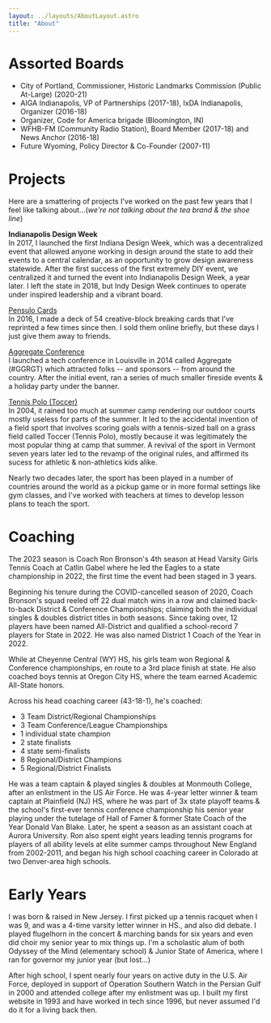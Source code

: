 ```yaml
---
layout: ../layouts/AboutLayout.astro
title: "About"
---
```


# Assorted Boards
- City of Portland, Commissioner, Historic Landmarks Commission (Public At-Large) (2020-21)
- AIGA Indianapolis, VP of Partnerships (2017-18), IxDA Indianapolis, Organizer (2016-18)
- Organizer, Code for America brigade (Bloomington, IN)
- WFHB-FM (Community Radio Station), Board Member (2017-18) and News Anchor (2016-18)
- Future Wyoming, Policy Director & Co-Founder (2007-11)

# Projects

Here are a smattering of projects I've worked on the past few years that I feel like talking about...(*we're not talking about the tea brand & the shoe line*)

**Indianapolis Design Week**<br>
In 2017, I launched the first Indiana Design Week, which was a decentralized event that allowed anyone working in design around the state to add their events to a central calendar, as an opportunity to grow design awareness statewide. After the first success of the first extremely DIY event, we centralized it and turned the event into Indianapolis Design Week, a year later. I left the state in 2018, but Indy Design Week continues to operate under inspired leadership and a vibrant board. 

[Pensulo Cards](https://dribbble.com/shots/3794375-Pensulo-Card-Deck)<br>
In 2016, I made a deck of 54 creative-block breaking cards that I've reprinted a few times since then. I sold them online briefly, but these days I just give them away to friends. 

[Aggregate Conference](https://www.instagram.com/ggrgt/)<br>
I launched a tech conference in Louisville in 2014 called Aggregate (#GGRGT) which attracted folks -- and sponsors -- from around the country. After the initial event, ran a series of much smaller fireside events & a holiday party under the banner.

[Tennis Polo (Toccer)](https://en.wikipedia.org/wiki/Tennis_polo)<br>
In 2004, it rained too much at summer camp rendering our outdoor courts mostly useless for parts of the summer. It led to the accidental invention of a field sport that involves scoring goals with a tennis-sized ball on a grass field called Toccer (Tennis Polo), mostly because it was legitimately the most popular thing at camp that summer. A revival of the sport in Vermont seven years later led to the revamp of the original rules, and affirmed its sucess for athletic & non-athletics kids alike. 

Nearly two decades later, the sport has been played in a number of countries around the world as a pickup game or in more formal settings like gym classes, and I've worked with teachers at times to develop lesson plans to teach the sport. 

# Coaching

The 2023 season is Coach Ron Bronson's 4th season at Head Varsity Girls Tennis Coach at Catlin Gabel where he led the Eagles to a state championship in 2022, the first time the event had been staged in 3 years. 

Beginning his tenure during the COVID-cancelled season of 2020, Coach Bronson's squad reeled off 22 dual match wins in a row and claimed back-to-back District & Conference Championships; claiming both the individual singles & doubles district titles in both seasons. Since taking over, 12 players have been named All-District and qualified a school-record 7 players for State in 2022. He was also named District 1 Coach of the Year in 2022. 

While at Cheyenne Central (WY) HS, his girls team won Regional & Conference championships, en route to a 3rd place finish at state. He also coached boys tennis at Oregon City HS, where the team earned Academic All-State honors. 

Across his head coaching career (43-18-1), he's coached:

- 3 Team District/Regional Championships <br>
- 3 Team Conference/League Championships <br>
- 1 individual state champion <br>
- 2 state finalists <br>
- 4 state semi-finalists <br>
- 8 Regional/District Champions <br>
- 5 Regional/District Finalists <br>

He was a team captain & played singles & doubles at Monmouth College, after an enlistment in the US Air Force. He was 4-year letter winner & team captain at Plainfield (NJ) HS, where he was part of 3x state playoff teams & the school's first-ever tennis conference championship his senior year playing under the tutelage of Hall of Famer & former State Coach of the Year Donald Van Blake. Later, he spent a season as an assistant coach at Aurora University. Ron also spent eight years leading tennis programs for players of all ability levels at elite summer camps throughout New England from 2002-2011, and began his high school coaching career in Colorado at two Denver-area high schools.

# Early Years

I was born & raised in New Jersey. I first picked up a tennis racquet when I was 9, and was a 4-time varsity letter winner in HS., and also did debate. I played flugelhorn in the concert & marching bands for six years and even did choir my senior year to mix things up. I'm a scholastic alum of both Odyssey of the Mind (elementary school) & Junior State of America, where I ran for governor my junior year (but lost...) 

After high school, I spent nearly four years on active duty in the U.S. Air Force, deployed in support of Operation Southern Watch in the Persian Gulf in 2000 and attended college after my enlistment was up. I built my first website in 1993 and have worked in tech since 1996, but never assumed I'd do it for a living back then. 